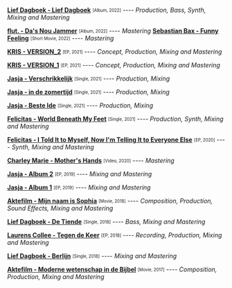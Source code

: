 <!-- [**Hans Hasebos - ???**]() <sub><sup>\[Album, 2022\]</sup></sub> ---- *Mastering* -->

[**Lief Dagboek - Lief Dagboek**](https://open.spotify.com/album/2NHZw76mVfxs74ZLiQ8e8M?si=oskXSN47TXaSz0eD7fBTyA) <sub><sup>\[Album, 2022\]</sup></sub> ---- *Production, Bass, Synth, Mixing and Mastering*

[**flut. - Da's Nou Jammer**](https://open.spotify.com/album/6OUeJQl05IUvkACTfRUImr?si=-jK_crmFQoCfbCzFs_YHEQ) <sub><sup>\[Album, 2022\]</sup></sub> ---- *Mastering*
[**Sebastian Bax - Funny Feeling**](https://www.sebastiaanbax.com/funnyfeeling) <sub><sup>\[Short Movie, 2022\]</sup></sub> ---- *Mastering*

[**KRIS - VERSION_2**](https://open.spotify.com/album/7j3qvfhx7C26vrOl93txpm?si=vAkTWGNjRSOQVrVLWBBF5w) <sub><sup>\[EP, 2021\]</sup></sub> ---- *Concept, Production, Mixing and Mastering*

[**KRIS - VERSION_1**](https://open.spotify.com/album/10r3CJ15hJj9tp4ye4MtOQ?si=eKITRrIJSEmgBqlzk8p6AA) <sub><sup>\[EP, 2021\]</sup></sub> ---- *Concept, Production, Mixing and Mastering*

[**Jasja - Verschrikkelijk**](https://open.spotify.com/track/6sO8XBOLmJVrEEVzolH4sB) <sub><sup>\[Single, 2021\]</sup></sub> ---- *Production, Mixing*

[**Jasja - in de zomertijd**](https://open.spotify.com/track/19bjsTJvIpk5sN9tdgQgbU?si=1996b7dd7e5a4ce7) <sub><sup>\[Single, 2021\]</sup></sub> ---- *Production, Mixing*

[**Jasja - Beste Ide**](https://open.spotify.com/track/5lT9wvDYvjSJTNErpXE2LR?si=92a16860d7fb425a) <sub><sup>\[Single, 2021\]</sup></sub> ---- *Production, Mixing*

[**Felicitas - World Beneath My Feet**](https://open.spotify.com/track/5TSEPFxa43TnQS8i4zUTfA?si=f6aae94c3f9f4144) <sub><sup>\[Single, 2021\]</sup></sub> ---- *Production, Synth, Mixing and Mastering*

[**Felicitas - I Told It to Myself, Now I'm Telling It to Everyone Else**](https://open.spotify.com/album/6XINmNV8HVZ4Qp00KAbitg?si=C8O6vQhuSDao9gu6um0drg) <sub><sup>\[EP, 2020\]</sup></sub> ---- *Synth, Mixing and Mastering*

[**Charley Marie - Mother's Hands**](https://www.youtube.com/watch?v=ESehbtmXnxM) <sub><sup>\[Video, 2020\]</sup></sub> ---- *Mastering*

[**Jasja - Album 2**](https://open.spotify.com/album/599Ll0hFf3hePACaO7jNOq?si=aTsTRhYvRY2rW5IgmfnQNg) <sub><sup>\[EP, 2019\]</sup></sub> ---- *Mixing and Mastering*

[**Jasja - Album 1**](https://open.spotify.com/album/36sy2zYJIfI3507AMtrdLT?si=Oo_61E2hRUecAS7Bh0Dw8Q) <sub><sup>\[EP, 2019\]</sup></sub> ---- *Mixing and Mastering*

[**Aktefilm - Mijn naam is Sophia**](https://aktefilm.nl/mijn-naam-is-sophia) <sub><sup>\[Movie, 2018\]</sup></sub> ---- *Composition, Production, Sound Effects, Mixing and Mastering*

[**Lief Dagboek - De Tiende**](https://open.spotify.com/track/4X8cyprj0H9JAacRrdl61J?si=e77ab315f4f24789) <sub><sup>\[Single, 2018\]</sup></sub> ---- *Bass, Mixing and Mastering*

[**Laurens Collee - Tegen de Keer**](https://open.spotify.com/album/1TWUiosuq5qKBI5wgMsrif?si=OAwTBZUzS4-mX5WZpIU-2g) <sub><sup>\[EP, 2018\]</sup></sub> ---- *Recording, Production, Mixing and Mastering*

[**Lief Dagboek - Berlijn**](https://open.spotify.com/track/4S7SelviPC9kieFgMZEeoE?si=16cf702742134355) <sub><sup>\[Single, 2018\]</sup></sub> ---- *Mixing and Mastering*

[**Aktefilm - Moderne wetenschap in de Bijbel**](https://aktefilm.nl/moderne-wetenschap-in-de-bijbel) <sub><sup>\[Movie, 2017\]</sup></sub> ---- *Composition, Production, Mixing and Mastering*
